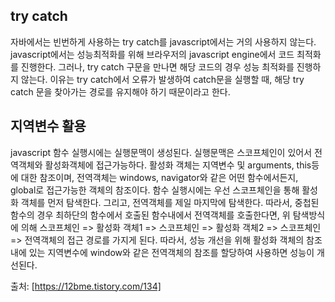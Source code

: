 ## try catch

자바에서는 빈번하게 사용하는 try catch를 javascript에서는 거의 사용하지 않는다. 
javascript에서는 성능최적화를 위해 브라우저의 javascript engine에서 코드 최적화를 진행한다. 
그러나, try catch 구문을 만나면 해당 코드의 경우 성능 최적화를 진행하지 않는다. 이유는 try catch에서 오류가 발생하여 catch문을 실행할 때, 해당 try catch
문을 찾아가는 경로를 유지해야 하기 때문이라고 한다.


## 지역변수 활용

javascript 함수 실행시에는 실행문맥이 생성된다. 실행문맥은 스코프체인이 있어서 전역객체와 활성화객체에 접근가능하다. 
활성화 객체는 지역변수 및 arguments, this등에 대한 참조이며, 전역객체는 windows, navigator와 같은 어떤 함수에서든지, global로 접근가능한 객체의 참조이다. 
함수 실행시에는 우선 스코프체인을 통해 활성화 객체를 먼저 탐색한다. 그리고, 전역객체를 제일 마지막에 탐색한다.
따라서, 중첩된 함수의 경우 최하단의 함수에서 호출된 함수내에서 전역객체를 호출한다면, 위 탐색방식에 의해 스코프체인 => 활성화 객체1 => 스코프체인 => 활성화 객체2 => 
스코프체인 => 전역객체의 접근 경로를 가지게 된다. 따라서, 성능 개선을 위해 활성화 객체의 참조내에 있는 지역변수에 window와 같은 전역객체의 참조를 할당하여
사용하면 성능이 개선된다.



출처: [https://12bme.tistory.com/134]
